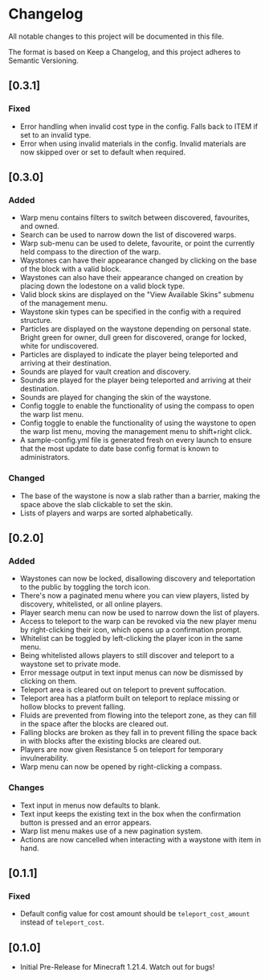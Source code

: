 # Changelog

All notable changes to this project will be documented in this file.

The format is based on Keep a Changelog, and this project adheres to Semantic Versioning.

## [0.3.1]

### Fixed
- Error handling when invalid cost type in the config. Falls back to ITEM if set to an invalid type.
- Error when using invalid materials in the config. Invalid materials are now skipped over or set to default when required.

## [0.3.0]

### Added
- Warp menu contains filters to switch between discovered, favourites, and owned.
- Search can be used to narrow down the list of discovered warps.
- Warp sub-menu can be used to delete, favourite, or point the currently held compass to the direction of the warp.
- Waystones can have their appearance changed by clicking on the base of the block with a valid block.
- Waystones can also have their appearance changed on creation by placing down the lodestone on a valid block type.
- Valid block skins are displayed on the "View Available Skins" submenu of the management menu.
- Waystone skin types can be specified in the config with a required structure.
- Particles are displayed on the waystone depending on personal state. Bright green for owner, dull green for discovered, orange for locked, white for undiscovered.
- Particles are displayed to indicate the player being teleported and arriving at their destination.
- Sounds are played for vault creation and discovery.
- Sounds are played for the player being teleported and arriving at their destination.
- Sounds are played for changing the skin of the waystone.
- Config toggle to enable the functionality of using the compass to open the warp list menu.
- Config toggle to enable the functionality of using the waystone to open the warp list menu, moving the management menu to shift+right click.
- A sample-config.yml file is generated fresh on every launch to ensure that the most update to date base config format is known to administrators.

### Changed
- The base of the waystone is now a slab rather than a barrier, making the space above the slab clickable to set the skin.
- Lists of players and warps are sorted alphabetically.

## [0.2.0]

### Added
- Waystones can now be locked, disallowing discovery and teleportation to the public by toggling the torch icon.
- There's now a paginated menu where you can view players, listed by discovery, whitelisted, or all online players.
- Player search menu can now be used to narrow down the list of players.
- Access to teleport to the warp can be revoked via the new player menu by right-clicking their icon, which opens up a confirmation prompt.
- Whitelist can be toggled by left-clicking the player icon in the same menu.
- Being whitelisted allows players to still discover and teleport to a waystone set to private mode.
- Error message output in text input menus can now be dismissed by clicking on them.
- Teleport area is cleared out on teleport to prevent suffocation.
- Teleport area has a platform built on teleport to replace missing or hollow blocks to prevent falling.
- Fluids are prevented from flowing into the teleport zone, as they can fill in the space after the blocks are cleared out.
- Falling blocks are broken as they fall in to prevent filling the space back in with blocks after the existing blocks are cleared out.
- Players are now given Resistance 5 on teleport for temporary invulnerability.
- Warp menu can now be opened by right-clicking a compass.

### Changes
- Text input in menus now defaults to blank.
- Text input keeps the existing text in the box when the confirmation button is pressed and an error appears.
- Warp list menu makes use of a new pagination system.
- Actions are now cancelled when interacting with a waystone with item in hand.

## [0.1.1]

### Fixed
- Default config value for cost amount should be `teleport_cost_amount` instead of `teleport_cost`.

## [0.1.0]
- Initial Pre-Release for Minecraft 1.21.4. Watch out for bugs!